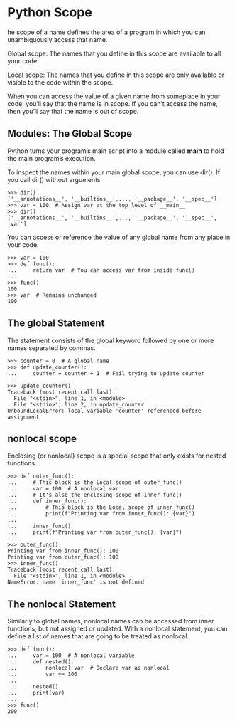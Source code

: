# Python Scope

he scope of a name defines the area of a program in which you can unambiguously access that name.

Global scope: The names that you define in this scope are available to all your code.


Local scope: The names that you define in this scope are only available or visible to the code within the scope.

 When you can access the value of a given name from someplace in your code, you’ll say that the name is in scope. If you can’t access the name, then you’ll say that the name is out of scope.

## Modules: The Global Scope 

Python turns your program’s main script into a module called __main__ to hold the main program’s execution.

To inspect the names within your main global scope, you can use dir(). If you call dir() without arguments

```
>>> dir()
['__annotations__', '__builtins__',..., '__package__', '__spec__']
>>> var = 100  # Assign var at the top level of __main__
>>> dir()
['__annotations__', '__builtins__',..., '__package__', '__spec__', 'var']
```

You can access or reference the value of any global name from any place in your code. 

```
>>> var = 100
>>> def func():
...     return var  # You can access var from inside func()
...
>>> func()
100
>>> var  # Remains unchanged
100
```

## The global Statement

The statement consists of the global keyword followed by one or more names separated by commas. 
```
>>> counter = 0  # A global name
>>> def update_counter():
...     counter = counter + 1  # Fail trying to update counter
...
>>> update_counter()
Traceback (most recent call last):
  File "<stdin>", line 1, in <module>
  File "<stdin>", line 2, in update_counter
UnboundLocalError: local variable 'counter' referenced before assignment
```
## nonlocal scope
Enclosing (or nonlocal) scope is a special scope that only exists for nested functions.
```
>>> def outer_func():
...     # This block is the Local scope of outer_func()
...     var = 100  # A nonlocal var
...     # It's also the enclosing scope of inner_func()
...     def inner_func():
...         # This block is the Local scope of inner_func()
...         print(f"Printing var from inner_func(): {var}")
...
...     inner_func()
...     print(f"Printing var from outer_func(): {var}")
...
>>> outer_func()
Printing var from inner_func(): 100
Printing var from outer_func(): 100
>>> inner_func()
Traceback (most recent call last):
  File "<stdin>", line 1, in <module>
NameError: name 'inner_func' is not defined
```
## The nonlocal Statement

Similarly to global names, nonlocal names can be accessed from inner functions, but not assigned or updated. 
With a nonlocal statement, you can define a list of names that are going to be treated as nonlocal.
```
>>> def func():
...     var = 100  # A nonlocal variable
...     def nested():
...         nonlocal var  # Declare var as nonlocal
...         var += 100
...
...     nested()
...     print(var)
...
>>> func()
200
```